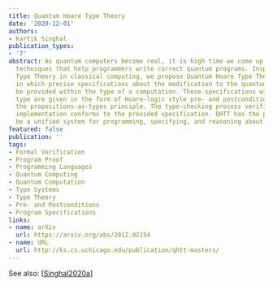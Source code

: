 ```yaml
---
title: Quantum Hoare Type Theory
date: '2020-12-01'
authors:
- Kartik Singhal
publication_types:
- '7'
abstract: As quantum computers become real, it is high time we come up with effective
  techniques that help programmers write correct quantum programs. Inspired by Hoare
  Type Theory in classical computing, we propose Quantum Hoare Type Theory (QHTT)
  in which precise specifications about the modification to the quantum state can
  be provided within the type of a computation. These specifications within a Hoare
  type are given in the form of Hoare-logic style pre- and postconditions following
  the propositions-as-types principle. The type-checking process verifies that the
  implementation conforms to the provided specification. QHTT has the potential to
  be a unified system for programming, specifying, and reasoning about quantum programs.
featured: false
publication: ''
tags:
- Formal Verification
- Program Proof
- Programming Languages
- Quantum Computing
- Quantum Computation
- Type Systems
- Type Theory
- Pre- and Postconditions
- Program Specifications
links:
- name: arXiv
  url: https://arxiv.org/abs/2012.02154
- name: URL
  url: http://ks.cs.uchicago.edu/publication/qhtt-masters/
---
```

See also: [[Singhal2020a](../Singhal2020a)]